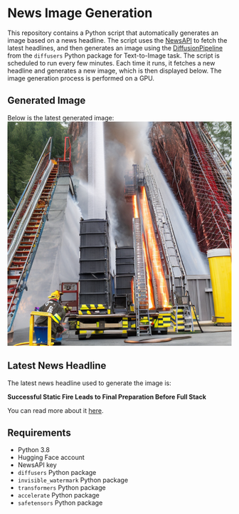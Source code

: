 # News Image Generation
This repository contains a Python script that automatically generates an image based on a news headline. The script uses the [NewsAPI](https://newsapi.org/) to fetch the latest headlines, and then generates an image using the [DiffusionPipeline](https://github.com/huggingface/diffusers) from the `diffusers` Python package for Text-to-Image task.
The script is scheduled to run every few minutes. Each time it runs, it fetches a new headline and generates a new image, which is then displayed below. The image generation process is performed on a GPU.

## Generated Image
Below is the latest generated image:
![Generated Image](image.png)

## Latest News Headline
The latest news headline used to generate the image is:

**Successful Static Fire Leads to Final Preparation Before Full Stack**

You can read more about it [here](https://news.google.com/rss/articles/CBMiaEFVX3lxTE51TjA4VnRTa01GZ2FGbVBTRVBlRWlNMm1aMFc4dlBKNTJucnZCZS01SGFHbE56ejRfRHZSdUpoYUdqNWJGNkJjb3pQSGZwVW51U290NEVDWjhEVFhKdW5Bb0tIV1czQ3N4?oc=5).

## Requirements
- Python 3.8
- Hugging Face account
- NewsAPI key
- `diffusers` Python package
- `invisible_watermark` Python package
- `transformers` Python package
- `accelerate` Python package
- `safetensors` Python package
